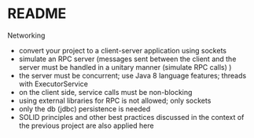 # README #

Networking

- convert your project to a client-server application using sockets
- simulate an RPC server (messages sent between the client and the server must be handled in a unitary manner (simulate RPC calls) )
- the server must be concurrent; use Java 8 language features; threads with ExecutorService
- on the client side, service calls must be non-blocking
- using external libraries for RPC is not allowed; only sockets
- only the db (jdbc) persistence is needed
- SOLID principles and other best practices discussed in the context of the previous project are also applied here
